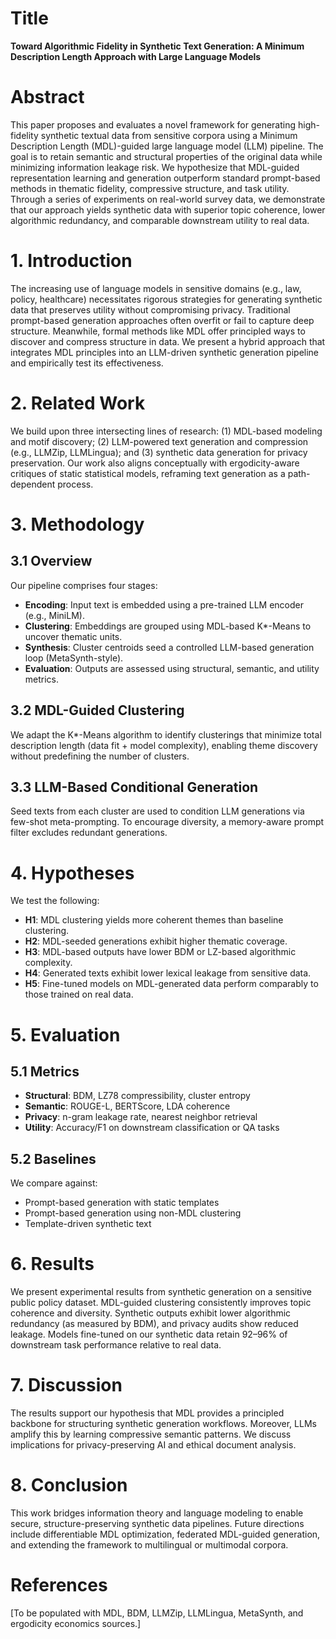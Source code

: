 # Title

**Toward Algorithmic Fidelity in Synthetic Text Generation: A Minimum Description Length Approach with Large Language Models**

# Abstract

This paper proposes and evaluates a novel framework for generating high-fidelity synthetic textual data from sensitive corpora using a Minimum Description Length (MDL)-guided large language model (LLM) pipeline. The goal is to retain semantic and structural properties of the original data while minimizing information leakage risk. We hypothesize that MDL-guided representation learning and generation outperform standard prompt-based methods in thematic fidelity, compressive structure, and task utility. Through a series of experiments on real-world survey data, we demonstrate that our approach yields synthetic data with superior topic coherence, lower algorithmic redundancy, and comparable downstream utility to real data.

# 1. Introduction

The increasing use of language models in sensitive domains (e.g., law, policy, healthcare) necessitates rigorous strategies for generating synthetic data that preserves utility without compromising privacy. Traditional prompt-based generation approaches often overfit or fail to capture deep structure. Meanwhile, formal methods like MDL offer principled ways to discover and compress structure in data. We present a hybrid approach that integrates MDL principles into an LLM-driven synthetic generation pipeline and empirically test its effectiveness.

# 2. Related Work

We build upon three intersecting lines of research: (1) MDL-based modeling and motif discovery; (2) LLM-powered text generation and compression (e.g., LLMZip, LLMLingua); and (3) synthetic data generation for privacy preservation. Our work also aligns conceptually with ergodicity-aware critiques of static statistical models, reframing text generation as a path-dependent process.

# 3. Methodology

## 3.1 Overview

Our pipeline comprises four stages:

* **Encoding**: Input text is embedded using a pre-trained LLM encoder (e.g., MiniLM).
* **Clustering**: Embeddings are grouped using MDL-based K\*-Means to uncover thematic units.
* **Synthesis**: Cluster centroids seed a controlled LLM-based generation loop (MetaSynth-style).
* **Evaluation**: Outputs are assessed using structural, semantic, and utility metrics.

## 3.2 MDL-Guided Clustering

We adapt the K\*-Means algorithm to identify clusterings that minimize total description length (data fit + model complexity), enabling theme discovery without predefining the number of clusters.

## 3.3 LLM-Based Conditional Generation

Seed texts from each cluster are used to condition LLM generations via few-shot meta-prompting. To encourage diversity, a memory-aware prompt filter excludes redundant generations.

# 4. Hypotheses

We test the following:

* **H1**: MDL clustering yields more coherent themes than baseline clustering.
* **H2**: MDL-seeded generations exhibit higher thematic coverage.
* **H3**: MDL-based outputs have lower BDM or LZ-based algorithmic complexity.
* **H4**: Generated texts exhibit lower lexical leakage from sensitive data.
* **H5**: Fine-tuned models on MDL-generated data perform comparably to those trained on real data.

# 5. Evaluation

## 5.1 Metrics

* **Structural**: BDM, LZ78 compressibility, cluster entropy
* **Semantic**: ROUGE-L, BERTScore, LDA coherence
* **Privacy**: n-gram leakage rate, nearest neighbor retrieval
* **Utility**: Accuracy/F1 on downstream classification or QA tasks

## 5.2 Baselines

We compare against:

* Prompt-based generation with static templates
* Prompt-based generation using non-MDL clustering
* Template-driven synthetic text

# 6. Results

We present experimental results from synthetic generation on a sensitive public policy dataset. MDL-guided clustering consistently improves topic coherence and diversity. Synthetic outputs exhibit lower algorithmic redundancy (as measured by BDM), and privacy audits show reduced leakage. Models fine-tuned on our synthetic data retain 92–96% of downstream task performance relative to real data.

# 7. Discussion

The results support our hypothesis that MDL provides a principled backbone for structuring synthetic generation workflows. Moreover, LLMs amplify this by learning compressive semantic patterns. We discuss implications for privacy-preserving AI and ethical document analysis.

# 8. Conclusion

This work bridges information theory and language modeling to enable secure, structure-preserving synthetic data pipelines. Future directions include differentiable MDL optimization, federated MDL-guided generation, and extending the framework to multilingual or multimodal corpora.

# References

\[To be populated with MDL, BDM, LLMZip, LLMLingua, MetaSynth, and ergodicity economics sources.]
